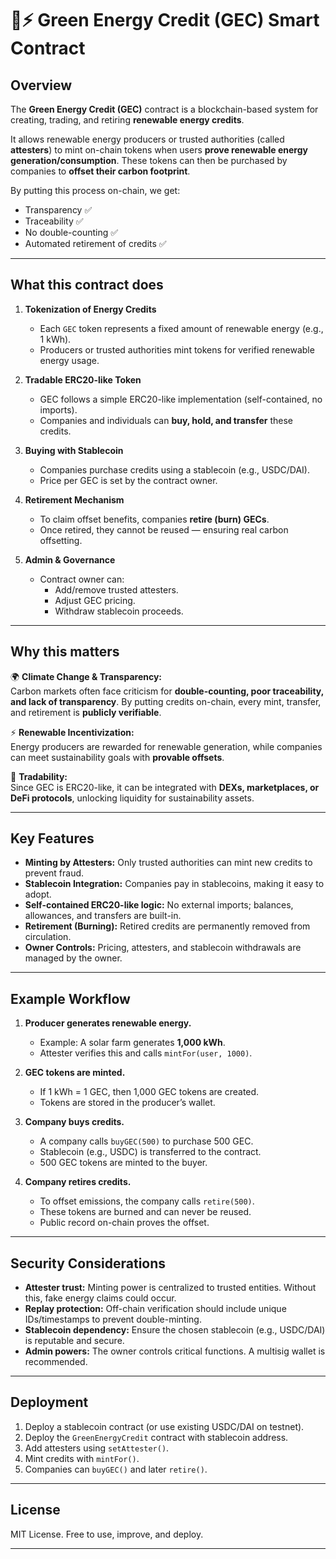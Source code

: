 # 🌱⚡ Green Energy Credit (GEC) Smart Contract

## Overview

The **Green Energy Credit (GEC)** contract is a blockchain-based system for creating, trading, and retiring **renewable energy credits**.

It allows renewable energy producers or trusted authorities (called **attesters**) to mint on-chain tokens when users **prove renewable energy generation/consumption**. These tokens can then be purchased by companies to **offset their carbon footprint**.

By putting this process on-chain, we get:
  
- Transparency ✅  
- Traceability ✅ 
- No double-counting ✅
- Automated retirement of credits ✅

---

## What this contract does

1. **Tokenization of Energy Credits**

   - Each `GEC` token represents a fixed amount of renewable energy (e.g., 1 kWh).
   - Producers or trusted authorities mint tokens for verified renewable energy usage.

2. **Tradable ERC20-like Token**

   - GEC follows a simple ERC20-like implementation (self-contained, no imports).
   - Companies and individuals can **buy, hold, and transfer** these credits.

3. **Buying with Stablecoin**

   - Companies purchase credits using a stablecoin (e.g., USDC/DAI).
   - Price per GEC is set by the contract owner.

4. **Retirement Mechanism**

   - To claim offset benefits, companies **retire (burn) GECs**.
   - Once retired, they cannot be reused — ensuring real carbon offsetting.

5. **Admin & Governance**
   - Contract owner can:
     - Add/remove trusted attesters.
     - Adjust GEC pricing.
     - Withdraw stablecoin proceeds.

---

## Why this matters

🌍 **Climate Change & Transparency:**  
Carbon markets often face criticism for **double-counting, poor traceability, and lack of transparency**. By putting credits on-chain, every mint, transfer, and retirement is **publicly verifiable**.

⚡ **Renewable Incentivization:**  
Energy producers are rewarded for renewable generation, while companies can meet sustainability goals with **provable offsets**.

🤝 **Tradability:**  
Since GEC is ERC20-like, it can be integrated with **DEXs, marketplaces, or DeFi protocols**, unlocking liquidity for sustainability assets.

---

## Key Features

- **Minting by Attesters:** Only trusted authorities can mint new credits to prevent fraud.
- **Stablecoin Integration:** Companies pay in stablecoins, making it easy to adopt.
- **Self-contained ERC20-like logic:** No external imports; balances, allowances, and transfers are built-in.
- **Retirement (Burning):** Retired credits are permanently removed from circulation.
- **Owner Controls:** Pricing, attesters, and stablecoin withdrawals are managed by the owner.

---

## Example Workflow

1. **Producer generates renewable energy.**

   - Example: A solar farm generates **1,000 kWh**.
   - Attester verifies this and calls `mintFor(user, 1000)`.

2. **GEC tokens are minted.**

   - If 1 kWh = 1 GEC, then 1,000 GEC tokens are created.
   - Tokens are stored in the producer’s wallet.

3. **Company buys credits.**

   - A company calls `buyGEC(500)` to purchase 500 GEC.
   - Stablecoin (e.g., USDC) is transferred to the contract.
   - 500 GEC tokens are minted to the buyer.

4. **Company retires credits.**
   - To offset emissions, the company calls `retire(500)`.
   - These tokens are burned and can never be reused.
   - Public record on-chain proves the offset.

---

## Security Considerations

- **Attester trust:** Minting power is centralized to trusted entities. Without this, fake energy claims could occur.
- **Replay protection:** Off-chain verification should include unique IDs/timestamps to prevent double-minting.
- **Stablecoin dependency:** Ensure the chosen stablecoin (e.g., USDC/DAI) is reputable and secure.
- **Admin powers:** The owner controls critical functions. A multisig wallet is recommended.

---

## Deployment

1. Deploy a stablecoin contract (or use existing USDC/DAI on testnet).
2. Deploy the `GreenEnergyCredit` contract with stablecoin address.
3. Add attesters using `setAttester()`.
4. Mint credits with `mintFor()`.
5. Companies can `buyGEC()` and later `retire()`.

---

## License

MIT License. Free to use, improve, and deploy.

---
